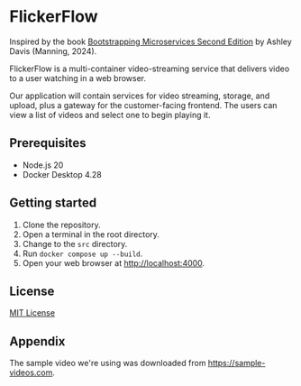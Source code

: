 # FlickerFlow

Inspired by the book [Bootstrapping Microservices Second Edition][1] by Ashley Davis (Manning, 2024).

FlickerFlow is a multi-container video-streaming service that delivers video to a user watching in a web browser.

Our application will contain services for video streaming, storage, and upload, plus a gateway for the customer-facing frontend.
The users can view a list of videos and select one to begin playing it.

## Prerequisites

- Node.js 20
- Docker Desktop 4.28

## Getting started

1. Clone the repository.
1. Open a terminal in the root directory.
1. Change to the `src` directory.
1. Run `docker compose up --build`.
1. Open your web browser at <http://localhost:4000>.

## License

[MIT License](./LICENSE)

[1]: https://www.manning.com/books/bootstrapping-microservices-second-edition

## Appendix

The sample video we're using was downloaded from <https://sample-videos.com>.
